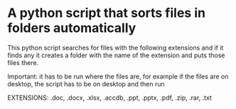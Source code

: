# A python script that sorts files in folders automatically
This python script searches for files with the following extensions and if it finds any it creates a folder with the name of the extension and puts those files there.

Important: it has to be run where the files are, for example if the files are on desktop, the script has to be on desktop and then run

EXTENSIONS:
  .doc,
  .docx,
  .xlsx,
  .accdb,
  .ppt,
  .pptx,
  .pdf,
  .zip,
  .rar,
  .txt

